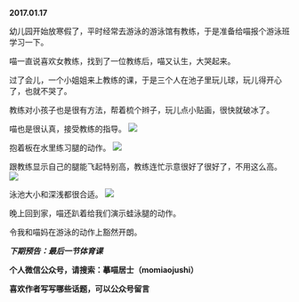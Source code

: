 
          
**2017.01.17**

幼儿园开始放寒假了，平时经常去游泳的游泳馆有教练，于是准备给喵报个游泳班学习一下。

喵一直说喜欢女教练，找到了一位教练后，喵又认生，大哭起来。

过了会儿，一个小姐姐来上教练的课，于是三个人在池子里玩儿球，玩儿得开心了，也就不哭了。

教练对小孩子也是很有方法，帮着梳个辫子，玩儿点小贴画，很快就破冰了。

喵也是很认真，接受教练的指导。
![](http://wx3.sinaimg.cn/large/627d9660ly1fbs2um3fz5j20k00zkq71.jpg)


抱着板在水里练习腿的动作。
![](http://wx3.sinaimg.cn/large/627d9660ly1fbs2ulcs71j20k00zk0uw.jpg)


跟教练显示自己的腿能飞起特别高，教练连忙示意很好了很好了，不用这么高。
![](http://wx3.sinaimg.cn/large/627d9660ly1fbs2ulwu1oj20k00zkgo3.jpg)


泳池大小和深浅都很合适。
![](http://wx3.sinaimg.cn/large/627d9660ly1fbs2ulne6xj20k00zkwho.jpg)


晚上回到家，喵还趴着给我们演示蛙泳腿的动作。

令我和喵妈在游泳的动作上豁然开朗。


***下期预告：最后一节体育课***


**个人微信公众号，请搜索：摹喵居士（momiaojushi）**

**喜欢作者写写哪些话题，可以公众号留言**

        